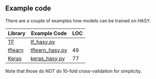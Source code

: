 ## Example code

There are a couple of examples how models can be trained on HASY.

| Library                        | Example Code     | LOC |
| ------------------------------ | ---------------- | --- |
| [TF](http://tensorflow.org/)   | [tf_hasy.py](https://github.com/MartinThoma/HASY/blob/master/scripts/tf_hasy.py)       |     |
| [tflearn](http://tflearn.org/) | [tflearn_hasy.py](https://github.com/MartinThoma/HASY/blob/master/scripts/tflearn_hasy.py)  | 49  |
| [Keras](https://keras.io/)     | [keras_hasy.py](https://github.com/MartinThoma/HASY/blob/master/scripts/keras_hasy.py)    | 77  |

Note that those do NOT do 10-fold cross-validation for simplicity.
